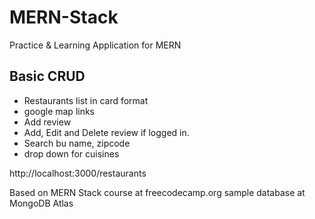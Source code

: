 # MERN-Stack
 Practice & Learning Application for MERN

## Basic CRUD
- Restaurants list in card format
- google map links
- Add review 
- Add, Edit and Delete review if logged in.
- Search bu name, zipcode
- drop down for cuisines

http://localhost:3000/restaurants

Based on MERN Stack course at freecodecamp.org
sample database at MongoDB Atlas
